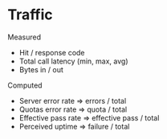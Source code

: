 # Traffic

Measured
- Hit / response code
- Total call latency (min, max, avg)
- Bytes in / out


Computed
- Server error rate => errors / total
- Quotas error rate => quota / total
- Effective pass rate => effective pass / total
- Perceived uptime => failure / total
